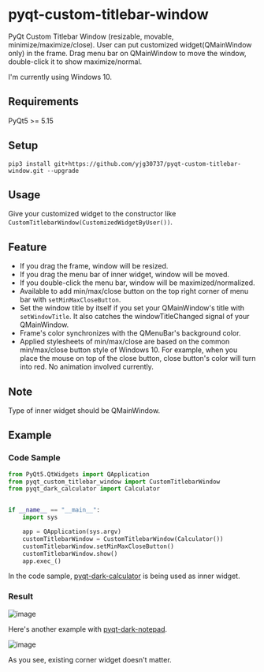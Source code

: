 # pyqt-custom-titlebar-window
PyQt Custom Titlebar Window (resizable, movable, minimize/maximize/close). User can put customized widget(QMainWindow only) in the frame. Drag menu bar on QMainWindow to move the window, double-click it to show maximize/normal.

I'm currently using Windows 10.

## Requirements
PyQt5 >= 5.15

## Setup
```pip3 install git+https://github.com/yjg30737/pyqt-custom-titlebar-window.git --upgrade```

## Usage
Give your customized widget to the constructor like ```CustomTitlebarWindow(CustomizedWidgetByUser())```.

## Feature
* If you drag the frame, window will be resized.
* If you drag the menu bar of inner widget, window will be moved.
* If you double-click the menu bar, window will be maximized/normalized.
* Available to add min/max/close button on the top right corner of menu bar with ```setMinMaxCloseButton```.
* Set the window title by itself if you set your QMainWindow's title with ```setWindowTitle```. It also catches the windowTitleChanged signal of your QMainWindow.
* Frame's color synchronizes with the QMenuBar's background color.
* Applied stylesheets of min/max/close are based on the common min/max/close button style of Windows 10. For example, when you place the mouse on top of the close button, close button's color will turn into red. No animation involved currently.

## Note
Type of inner widget should be QMainWindow.

## Example
### Code Sample

```python
from PyQt5.QtWidgets import QApplication
from pyqt_custom_titlebar_window import CustomTitlebarWindow
from pyqt_dark_calculator import Calculator


if __name__ == "__main__":
    import sys

    app = QApplication(sys.argv)
    customTitlebarWindow = CustomTitlebarWindow(Calculator())
    customTitlebarWindow.setMinMaxCloseButton()
    customTitlebarWindow.show()
    app.exec_()
```

In the code sample, <a href="https://github.com/yjg30737/pyqt-dark-calculator.git">pyqt-dark-calculator</a> is being used as inner widget.  

### Result

![image](https://user-images.githubusercontent.com/55078043/151106910-0bce8fa2-0cad-425c-8dda-18196536c3ac.png)

Here's another example with <a href="https://github.com/yjg30737/pyqt-dark-notepad.git">pyqt-dark-notepad</a>.

![image](https://user-images.githubusercontent.com/55078043/151106977-76a169cc-bcaf-4a46-8771-9216ee583b9f.png)

As you see, existing corner widget doesn't matter.
